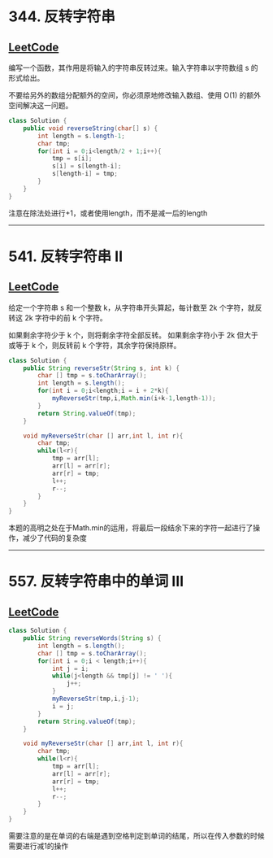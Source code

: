 # 344. 反转字符串

## [LeetCode](https://leetcode-cn.com/problems/reverse-string/)

编写一个函数，其作用是将输入的字符串反转过来。输入字符串以字符数组 s 的形式给出。

不要给另外的数组分配额外的空间，你必须原地修改输入数组、使用 O(1) 的额外空间解决这一问题。

```java
class Solution {
    public void reverseString(char[] s) {
        int length = s.length-1;
        char tmp;
        for(int i = 0;i<length/2 + 1;i++){
            tmp = s[i];
            s[i] = s[length-i];
            s[length-i] = tmp;
        }
    }
}
```

注意在除法处进行+1，或者使用length，而不是减一后的length

---

# 541. 反转字符串 II

## [LeetCode](https://leetcode-cn.com/problems/reverse-string-ii/)

给定一个字符串 s 和一个整数 k，从字符串开头算起，每计数至 2k 个字符，就反转这 2k 字符中的前 k 个字符。

如果剩余字符少于 k 个，则将剩余字符全部反转。
如果剩余字符小于 2k 但大于或等于 k 个，则反转前 k 个字符，其余字符保持原样。

```java
class Solution {
    public String reverseStr(String s, int k) {
        char [] tmp = s.toCharArray();
        int length = s.length();
        for(int i = 0;i<length;i = i + 2*k){
            myReverseStr(tmp,i,Math.min(i+k-1,length-1));
        }
        return String.valueOf(tmp);
    }

    void myReverseStr(char [] arr,int l, int r){
        char tmp;
        while(l<r){
            tmp = arr[l];
            arr[l] = arr[r];
            arr[r] = tmp;
            l++;
            r--;
        }
    }
}
```

本题的高明之处在于Math.min的运用，将最后一段结余下来的字符一起进行了操作，减少了代码的复杂度

---

# 557. 反转字符串中的单词 III

## [LeetCode](https://leetcode-cn.com/problems/reverse-words-in-a-string-iii/)

```java
class Solution {
    public String reverseWords(String s) {
        int length = s.length();
        char [] tmp = s.toCharArray();
        for(int i = 0;i < length;i++){
            int j = i;
            while(j<length && tmp[j] != ' '){
                j++;
            }
            myReverseStr(tmp,i,j-1);
            i = j;
        }
        return String.valueOf(tmp);
    }

    void myReverseStr(char [] arr,int l, int r){
        char tmp;
        while(l<r){
            tmp = arr[l];
            arr[l] = arr[r];
            arr[r] = tmp;
            l++;
            r--;
        }
    }
}
```

需要注意的是在单词的右端是遇到空格判定到单词的结尾，所以在传入参数的时候需要进行减1的操作